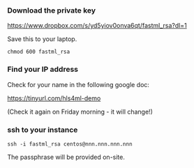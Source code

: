 ### Download the private key

https://www.dropbox.com/s/yd5yiov0onva6qt/fastml_rsa?dl=1

Save this to your laptop.

```
chmod 600 fastml_rsa
```

### Find your IP address

Check for your name in the following google doc:

https://tinyurl.com/hls4ml-demo

(Check it again on Friday morning - it will change!)

### ssh to your instance

```
ssh -i fastml_rsa centos@nnn.nnn.nnn.nnn
```
The passphrase will be provided on-site.


